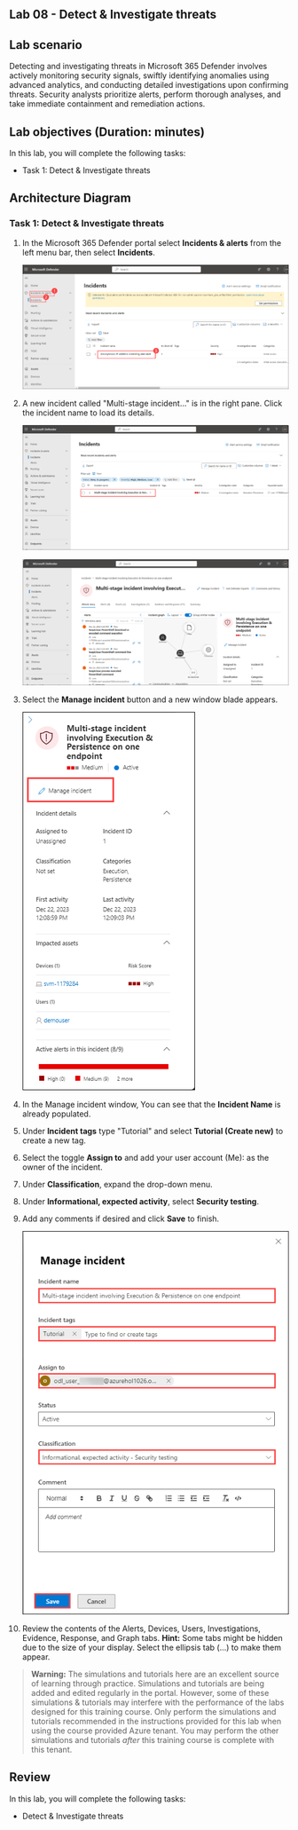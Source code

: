 ## Lab 08 - Detect & Investigate threats 

## Lab scenario

Detecting and investigating threats in Microsoft 365 Defender involves actively monitoring security signals, swiftly identifying anomalies using advanced analytics, and conducting detailed investigations upon confirming threats. Security analysts prioritize alerts, perform thorough analyses, and take immediate containment and remediation actions.

## Lab objectives (Duration: minutes)


In this lab, you will complete the following tasks:
- Task 1: Detect & Investigate threats 

## Architecture Diagram

### Task 1: Detect & Investigate threats 


1. In the Microsoft 365 Defender portal select **Incidents & alerts** from the left menu bar, then select **Incidents**.

   ![Picture 1](../Media/Lab0715.png)

1. A new incident called "Multi-stage incident..." is in the right pane. Click the incident name to load its details.

   ![Picture 1](../Media/incident4.png)

   ![Picture 1](../Media/incident5.png)

1. Select the **Manage incident** button and a new window blade appears.

   ![Picture 1](../Media/incident6.png)

1. In the Manage incident window, You can see that the **Incident Name** is already populated.

1. Under **Incident tags** type "Tutorial" and select **Tutorial (Create new)** to create a new tag. 

1. Select the toggle **Assign to** and add your user account (Me): <inject key="AzureAdUserEmail"></inject> as the owner of the incident. 

1. Under **Classification**, expand the drop-down menu. 

1. Under **Informational, expected activity**, select **Security testing**. 

1. Add any comments if desired and click **Save** to finish.

   ![Picture 1](../Media/incident7.png)

1. Review the contents of the Alerts, Devices, Users, Investigations, Evidence, Response, and Graph tabs. **Hint:** Some tabs might be hidden due to the size of your display. Select the ellipsis tab (...) to make them appear.

>**Warning:** The simulations and tutorials here are an excellent source of learning through practice.  Simulations and tutorials are being added and edited regularly in the portal.  However, some of these simulations & tutorials may interfere with the performance of the labs designed for this training course.  Only perform the simulations and tutorials recommended in the instructions provided for this lab when using the course provided Azure tenant.  You may perform the other simulations and tutorials *after* this training course is complete with this tenant.

## Review
In this lab, you will complete the following tasks:
- Detect & Investigate threats
